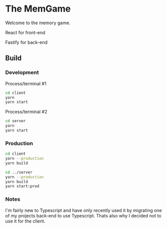 # The MemGame

Welcome to the memory game.

React for front-end

Fastify for back-end

## Build

### Development

Process/terminal #1

```bash
cd client
yarn
yarn start
```

Process/terminal #2

```bash
cd server
yarn
yarn start
```

### Production

```bash
cd client
yarn --production
yarn build

cd ../server
yarn --production
yarn build
yarn start:prod
```

### Notes

I'm fairly new to Typescript and have only recently used it by migrating one of my projects back-end to use Typescript. Thats also why I decided not to use it for the client.
